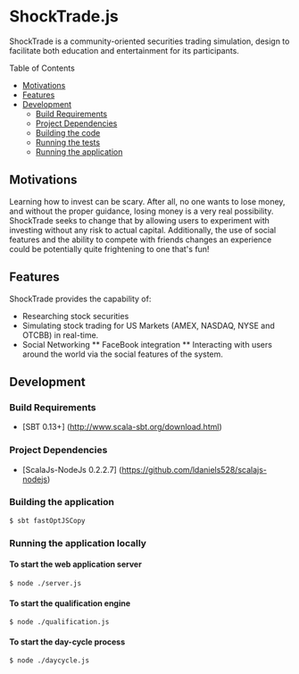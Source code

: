 ShockTrade.js
===============
ShockTrade is a community-oriented securities trading simulation, design to facilitate both education and entertainment
for its participants.

Table of Contents

* <a href="#motivations">Motivations</a>
* <a href="#features">Features</a>
* <a href="#development">Development</a>
	* <a href="#build-requirements">Build Requirements</a>
	* <a href="#project-dependencies">Project Dependencies</a>
	* <a href="#building-the-code">Building the code</a>
	* <a href="#testing-the-code">Running the tests</a>	
	* <a href="#running-the-app">Running the application</a>
	
<a name="motivations"></a>
## Motivations	
	
Learning how to invest can be scary. After all, no one wants to lose money, and without the proper guidance, losing
money is a very real possibility. ShockTrade seeks to change that by allowing users to experiment with investing without
any risk to actual capital. Additionally, the use of social features and the ability to compete with friends changes an
experience could be potentially quite frightening to one that's fun!
	
<a name="features"></a>
## Features

ShockTrade provides the capability of:

* Researching stock securities 
* Simulating stock trading for US Markets (AMEX, NASDAQ, NYSE and OTCBB) in real-time.
* Social Networking
** FaceBook integration
** Interacting with users around the world via the social features of the system.

<a name="development"></a>
## Development

<a name="build-requirements"></a>
### Build Requirements

* [SBT 0.13+] (http://www.scala-sbt.org/download.html)

<a name="project-dependencies"></a>
### Project Dependencies

* [ScalaJs-NodeJs 0.2.2.7] (https://github.com/ldaniels528/scalajs-nodejs)

<a name="building-the-code"></a>
### Building the application

    $ sbt fastOptJSCopy
    
<a name="testing-the-code"></a>    
### Running the application locally

#### To start the web application server 

    $ node ./server.js
       
#### To start the qualification engine

    $ node ./qualification.js

#### To start the day-cycle process

    $ node ./daycycle.js


